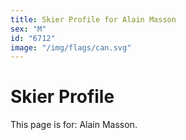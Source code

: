 ```yaml
---
title: Skier Profile for Alain Masson
sex: "M"
id: "6712"
image: "/img/flags/can.svg" 
---
```


# Skier Profile

This page is for: Alain Masson.
    